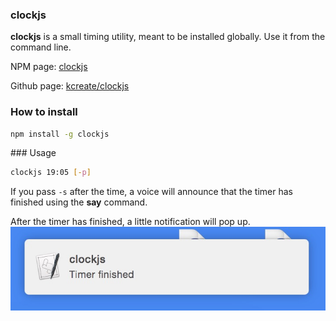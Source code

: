 ### clockjs
__clockjs__ is a small timing utility, meant to be installed globally. Use it from the command line.

NPM page: [clockjs](https://www.npmjs.com/package/clockjs)

Github page: [kcreate/clockjs](https://github.com/KCreate/clockjs)

### How to install
```sh
npm install -g clockjs
```

### Usage
```sh
clockjs 19:05 [-p]
```

If you pass ```-s``` after the time, a voice will announce that the timer has finished using the __say__ command.

After the timer has finished, a little notification will pop up.
![img](screenshot.jpg)
